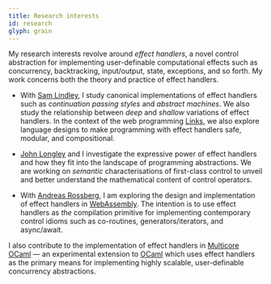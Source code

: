 ```yaml
---
title: Research interests
id: research
glyph: grain
---
```


My research interests revolve around *effect handlers*, a novel
control abstraction for implementing user-definable computational
effects such as concurrency, backtracking, input/output, state,
exceptions, and so forth. My work concerns both the theory and
practice of effect handlers.

  * With [Sam Lindley](http://homepages.inf.ed.ac.uk/slindley), I
    study canonical implementations of effect handlers such as
    *continuation passing styles* and *abstract machines*. We also
    study the relationship between *deep* and *shallow* variations of
    effect handlers. In the context of the web programming
    [Links](https://www.links-lang.org), we also explore language
    designs to make programming with effect handlers safe, modular,
    and compositional.

  * [John Longley](http://homepages.inf.ed.ac.uk/jrl/) and I
    investigate the expressive power of effect handlers and how they
    fit into the landscape of programming abstractions. We are working
    on *semantic* characterisations of first-class control to unveil
    and better understand the mathematical content of control
    operators.

  * With [Andreas Rossberg](https://people.mpi-sws.org/~rossberg/), I
    am exploring the design and implementation of effect handlers in
    [WebAssembly](https://github.com/effect-handlers/wasm-effect-handlers). The
    intention is to use effect handlers as *the* compilation primitive
    for implementing contemporary control idioms such as co-routines,
    generators/iterators, and async/await.

I also contribute to the implementation of effect handlers in
[Multicore OCaml](https://github.com/ocamllabs/ocaml-multicore)
&mdash; an experimental extension to [OCaml](https://ocaml.org) which
uses effect handlers as the primary means for implementing highly
scalable, user-definable concurrency abstractions.

<!-- I am a PhD student within the [Laboratory for Foundations of Computer -->
<!-- Science (LFCS)](http://wcms.inf.ed.ac.uk/lfcs/) admitted through the -->
<!-- [Centre for Doctoral Training in Pervasive -->
<!-- Parallelism](http://pervasiveparallelism.inf.ed.ac.uk/). My -->
<!-- supervisors are [Sam Lindley](http://homepages.inf.ed.ac.uk/slindley) -->
<!-- and [John Longley](http://homepages.inf.ed.ac.uk/jrl/). -->
